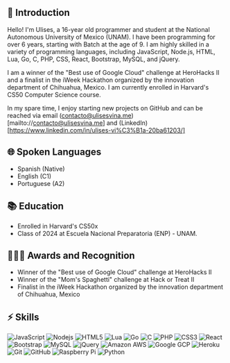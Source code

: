 ## 👾 Introduction

Hello! I'm Ulises, a 16-year old programmer and student at the National Autonomous University of Mexico (UNAM). I have been programming for over 6 years, starting with Batch at the age of 9. I am highly skilled in a variety of programming languages, including JavaScript, Node.js, HTML, Lua, Go, C, PHP, CSS, React, Bootstrap, MySQL, and jQuery.

I am a winner of the "Best use of Google Cloud" challenge at HeroHacks II and a finalist in the iWeek Hackathon organized by the innovation department of Chihuahua, Mexico. I am currently enrolled in Harvard's CS50 Computer Science course.

In my spare time, I enjoy starting new projects on GitHub and can be reached via email (contacto@ulisesvina.me)[mailto://contacto@ulisesvina.me] and (LinkedIn)[https://www.linkedin.com/in/ulises-vi%C3%B1a-20ba61203/]

## 🌐 Spoken Languages
- Spanish (Native)
- English (C1)
- Portuguese (A2)
  
## 📚 Education

- Enrolled in Harvard's CS50x
- Class of 2024 at Escuela Nacional Preparatoria (ENP) - UNAM.

## 🧑🏼‍💻 Awards and Recognition
- Winner of the "Best use of Google Cloud" challenge at HeroHacks II
- Winner of the "Mom's Spaghetti" challenge at Hack or Treat II
- Finalist in the iWeek Hackathon organized by the innovation department of Chihuahua, Mexico

## ⚡ Skills

![JavaScript](https://img.shields.io/badge/JavaScript-323330?style=for-the-badge&logo=javascript&logoColor=F7DF1E)
![Nodejs](https://img.shields.io/badge/Node.js-43853D?style=for-the-badge&logo=node.js&logoColor=white)
![HTML5](https://img.shields.io/badge/HTML-E34F26?style=for-the-badge&logo=html5&logoColor=white)
![Lua](https://img.shields.io/badge/Lua-2C2D72?style=for-the-badge&logo=lua&logoColor=white)
![Go](https://img.shields.io/badge/Go-00ADD8?style=for-the-badge&logo=go&logoColor=white)
![C](https://img.shields.io/badge/C-00599C?style=for-the-badge&logo=c&logoColor=white)
![PHP](https://img.shields.io/badge/PHP-777BB4?style=for-the-badge&logo=php&logoColor=white)
![CSS3](https://img.shields.io/badge/CSS-3498DB?&style=for-the-badge&logo=css3&logoColor=white)
![React](https://img.shields.io/badge/React-35495E?style=for-the-badge&logo=react&logoColor=00D5F7)
![Bootstrap](https://img.shields.io/badge/-Bootstrap-563D7C?style=for-the-badge&logo=bootstrap)
![MySQL](https://img.shields.io/badge/MySQL-00000F?style=for-the-badge&logo=mysql&logoColor=white)
![jQuery](https://img.shields.io/badge/jQuery-0769AD?style=for-the-badge&logo=jquery&logoColor=white)
![Amazon AWS](https://img.shields.io/badge/Amazon_AWS-232F3E?style=for-the-badge&logo=amazon-aws&logoColor=white)
![Google GCP](https://img.shields.io/badge/Google_Cloud-4285F4?style=for-the-badge&logo=google-cloud&logoColor=white)
![Heroku](https://img.shields.io/badge/Heroku-430098?style=for-the-badge&logo=heroku&logoColor=white)
![Git](https://img.shields.io/badge/-Git-black?style=for-the-badge&logo=git)
![GitHub](https://img.shields.io/badge/GitHub-100000?style=for-the-badge&logo=github&logoColor=white)
![Raspberry Pi](https://img.shields.io/badge/-Raspberry%20Pi-C51A4A?style=for-the-badge&logo=Raspberry-Pi)
![Python](https://img.shields.io/badge/Python-3776AB?style=for-the-badge&logo=python&logoColor=white)
